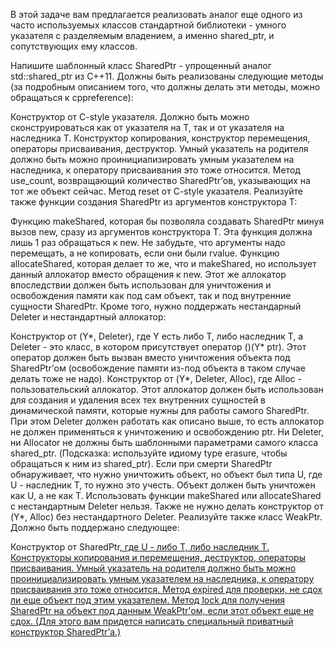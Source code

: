 В этой задаче вам предлагается реализовать аналог еще одного из часто используемых классов стандартной библиотеки - умного указателя с разделяемым владением, а именно shared_ptr, и сопутствующих ему классов.

Напишите шаблонный класс SharedPtr<T> - упрощенный аналог std::shared_ptr<T> из C++11. Должны быть реализованы следующие методы (за подробным описанием того, что должны делать эти методы, можно обращаться к cppreference):

Конструктор от C-style указателя. Должно быть можно сконструироваться как от указателя на T, так и от указателя на наследника T.
Конструктор копирования, конструктор перемещения, операторы присваивания, деструктор. Умный указатель на родителя должно быть можно проинициализировать умным указателем на наследника, к оператору присваивания это тоже относится.
Метод use_count, возвращающий количество SharedPtr’ов, указывающих на тот же объект сейчас.
Метод reset от C-style указателя.
Реализуйте также функции создания SharedPtr из аргументов конструктора T:

Функцию makeShared, которая бы позволяла создавать SharedPtr минуя вызов new, сразу из аргументов конструктора T. Эта функция должна лишь 1 раз обращаться к new. Не забудьте, что аргументы надо перемещать, а не копировать, если они были rvalue.
Функцию allocateShared, которая делает то же, что и makeShared, но использует данный аллокатор вместо обращения к new. Этот же аллокатор впоследствии должен быть использован для уничтожения и освобождения памяти как под сам объект, так и под внутренние сущности SharedPtr.
Кроме того, нужно поддержать нестандарный Deleter и нестандартный аллокатор:

Конструктор от (Y*, Deleter), где Y есть либо T, либо наследник T, а Deleter - это класс, в котором присутствует оператор ()(Y* ptr). Этот оператор должен быть вызван вместо уничтожения объекта под SharedPtr’ом (освобождение памяти из-под объекта в таком случае делать тоже не надо).
Конструктор от (Y*, Deleter, Alloc), где Alloc - пользовательский аллокатор. Этот аллокатор должен быть использован для создания и удаления всех тех внутренних сущностей в динамической памяти, которые нужны для работы самого SharedPtr. При этом Deleter должен работать как описано выше, то есть аллокатор не должен применяться к уничтожению и освобождению ptr.
Ни Deleter, ни Allocator не должны быть шаблонными параметрами самого класса shared_ptr. (Подсказка: используйте идиому type erasure, чтобы обращаться к ним из shared_ptr).
Если при смерти SharedPtr<T> обнаруживает, что нужно уничтожить объект, но объект был типа U, где U - наследник T, то нужно это учесть. Объект должен быть уничтожен как U, а не как T.
Использовать функции makeShared или allocateShared с нестандартным Deleter нельзя. Также не нужно делать конструктор от (Y*, Alloc) без нестандартного Deleter.
Реализуйте также класс WeakPtr<T>. Должно быть поддержано следующее:

Конструктор от SharedPtr<U>, где U - либо T, либо наследник T.
Конструкторы копирования и перемещения, деструктор, операторы присваивания. Умный указатель на родителя должно быть можно проинициализировать умным указателем на наследника, к оператору присваивания это тоже относится.
Метод expired для проверки, не сдох ли еще объект под этим указателем.
Метод lock для получения SharedPtr на объект под данным WeakPtr’ом, если этот объект еще не сдох. (Для этого вам придется написать специальный приватный конструктор SharedPtr’а.)
